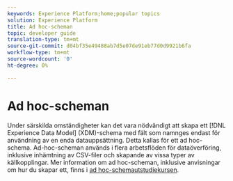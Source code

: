 ```yaml
---
keywords: Experience Platform;home;popular topics
solution: Experience Platform
title: Ad hoc-scheman
topic: developer guide
translation-type: tm+mt
source-git-commit: d04bf35e49488ab7d5e07de91eb77d0d9921b6fa
workflow-type: tm+mt
source-wordcount: '0'
ht-degree: 0%

---
```



# Ad hoc-scheman

Under särskilda omständigheter kan det vara nödvändigt att skapa ett [!DNL Experience Data Model] (XDM)-schema med fält som namnges endast för användning av en enda datauppsättning. Detta kallas för ett ad hoc-schema. Ad-hoc-scheman används i flera arbetsflöden för dataöverföring, inklusive inhämtning av CSV-filer och skapande av vissa typer av källkopplingar. Mer information om ad hoc-scheman, inklusive anvisningar om hur du skapar ett, finns i [ad hoc-schemautstudiekursen](../tutorials/ad-hoc.md).
